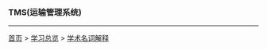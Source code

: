 ### TMS(运输管理系统)
--------



  
[首页](../../README.md) > [学习总览](../../introduction/studyCatalogList.md) > [学术名词解释](NounInterpretation.md)

